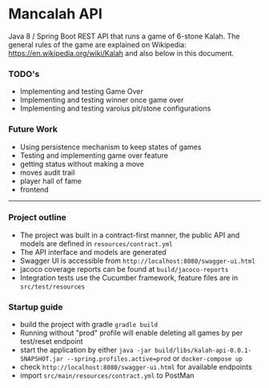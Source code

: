 # Mancalah API

Java 8 / Spring Boot REST API that runs a game of 6-stone Kalah. The general rules of the game are explained on Wikipedia: https://en.wikipedia.org/wiki/Kalah and also below in this document. 


### TODO's
- Implementing and testing Game Over
- Implementing and testing winner once game over
- Implementing and testing varoius pit/stone configurations

### Future Work
- Using persistence mechanism to keep states of games
- Testing and implementing game over feature
- getting status without making a move
- moves audit trail
- player hall of fame
- frontend

---

### Project outline

- The project was built in a contract-first manner, the public API and models are defined in `resources/contract.yml` 
- The API interface and models are generated
- Swagger UI is accessible from `http://localhost:8080/swagger-ui.html`
- jacoco coverage reports can be found at `build/jacoco-reports`
- Integration tests use the Cucumber framework, feature files are in `src/test/resources`


### Startup guide

* build the project with gradle `gradle build`
* Running without "prod" profile will enable deleting all games by per test/reset endpoint
* start the application by either `java -jar build/libs/kalah-api-0.0.1-SNAPSHOT.jar --spring.profiles.active=prod` or `docker-compose up`
* check `http://localhost:8080/swagger-ui.html` for available endpoints
* import `src/main/resources/contract.yml` to PostMan

